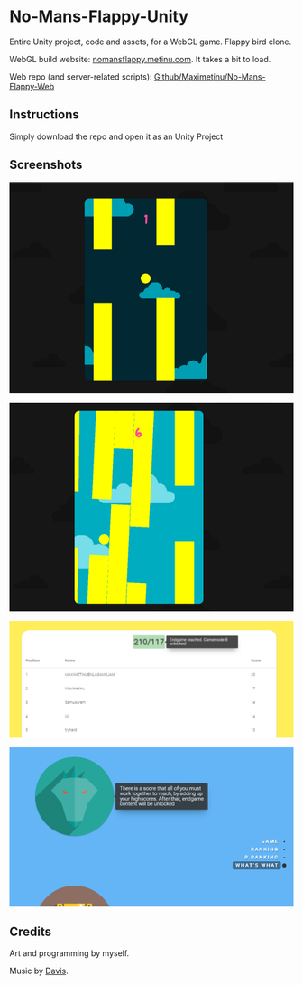 # No-Mans-Flappy-Unity
Entire Unity project, code and assets, for a WebGL game. Flappy bird clone.

WebGL build website: [nomansflappy.metinu.com](http://nomansflappy.metinu.com/). It takes a bit to load.

Web repo (and server-related scripts): [Github/Maximetinu/No-Mans-Flappy-Web](https://github.com/Maximetinu/No-Mans-Flappy-web)

## Instructions
Simply download the repo and open it as an Unity Project

## Screenshots
![Screenshot](Images/screenshot-0.png)

![Screenshot](Images/screenshot-1.png)

![Screenshot](Images/screenshot-3.png)

![Screenshot](Images/screenshot-4.png)

## Credits
Art and programming by myself.

Music by [Davis](https://www.instagram.com/davisnievas/).
